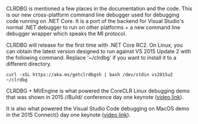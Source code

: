 CLRDBG is mentioned a few places in the documentation and the code. This is our new cross-platform command line debugger used for debugging code running on .NET Core. It is a port of the backend for Visual Studio's normal .NET debugger to run on other platforms + a new command line debugger wrapper which speaks the MI protocol.

CLRDBG will release for the first time with .NET Core RC2. On Linux, you can obtain the latest version designed to run against VS 2015 Update 2 with the following command. Replace '~/clrdbg' if you want to install it to a different directory.

    curl -sSL https://aka.ms/getclrdbgsh | bash /dev/stdin vs2015u2 ~/clrdbg

CLRDBG + MI/Engine is what powered the CoreCLR Linux debugging demo that was shown in 2015 //Build/ conference day one keynote ([video link](https://channel9.msdn.com/Events/Build/2015/KEY01#time=25m51s)).

It is also what powered the Visual Studio Code debugging on MacOS demo in the 2015 Connect() day one keynote ([video link](https://channel9.msdn.com/Events/Visual-Studio/Connect-event-2015/010#time=34m53s)).